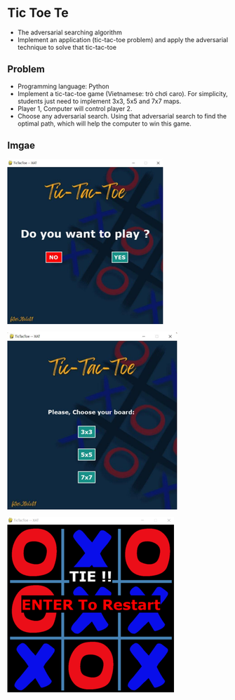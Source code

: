 # Tic Toe Te
- The adversarial searching algorithm
- Implement an application (tic-tac-toe problem) and apply the 
adversarial technique to solve that tic-tac-toe

## Problem
- Programming language: Python
- Implement a tic-tac-toe game (Vietnamese: trò chơi caro). For simplicity, students just need to implement 3x3, 5x5 and 7x7 maps.
- Player 1, Computer will control player 2.
- Choose any adversarial search. Using that adversarial search to find the optimal path, which will help the computer to win this game.

## Imgae
![main screen](./image/p.png)

![main screen](./image/p2.png)

![main screen](./image/p3.png)